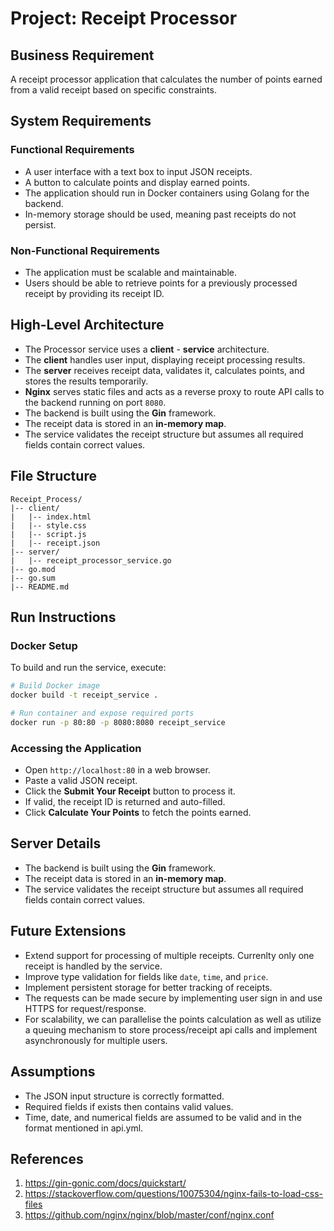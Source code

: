 # Project: Receipt Processor

## Business Requirement
A receipt processor application that calculates the number of points earned from a valid receipt based on specific constraints.

## System Requirements
### Functional Requirements
- A user interface with a text box to input JSON receipts.
- A button to calculate points and display earned points.
- The application should run in Docker containers using Golang for the backend.
- In-memory storage should be used, meaning past receipts do not persist.

### Non-Functional Requirements
- The application must be scalable and maintainable.
- Users should be able to retrieve points for a previously processed receipt by providing its receipt ID.

## High-Level Architecture
- The Processor service uses a **client** - **service** architecture.
- The **client** handles user input, displaying receipt processing results.
- The **server** receives receipt data, validates it, calculates points, and stores the results temporarily.
- **Nginx** serves static files and acts as a reverse proxy to route API calls to the backend running on port `8080`.
- The backend is built using the **Gin** framework.
- The receipt data is stored in an **in-memory map**.
- The service validates the receipt structure but assumes all required fields contain correct values.

## File Structure
```
Receipt_Process/
|-- client/
|   |-- index.html
|   |-- style.css
|   |-- script.js
|   |-- receipt.json
|-- server/
|   |-- receipt_processor_service.go
|-- go.mod
|-- go.sum
|-- README.md
```

## Run Instructions
### Docker Setup
To build and run the service, execute:
```sh
# Build Docker image
docker build -t receipt_service .

# Run container and expose required ports
docker run -p 80:80 -p 8080:8080 receipt_service
```

### Accessing the Application
- Open `http://localhost:80` in a web browser.
- Paste a valid JSON receipt.
- Click the **Submit Your Receipt** button to process it.
- If valid, the receipt ID is returned and auto-filled.
- Click **Calculate Your Points** to fetch the points earned.

## Server Details
- The backend is built using the **Gin** framework.
- The receipt data is stored in an **in-memory map**.
- The service validates the receipt structure but assumes all required fields contain correct values.

## Future Extensions
- Extend support for processing of multiple receipts. Currenlty only one receipt is handled by the service.
- Improve type validation for fields like `date`, `time`, and `price`.
- Implement persistent storage for better tracking of receipts.
- The requests can be made secure by implementing user sign in and use HTTPS for request/response.
- For scalability, we can parallelise the points calculation as well as utilize a queuing mechanism to store process/receipt api calls and implement asynchronously for multiple users.

## Assumptions
- The JSON input structure is correctly formatted.
- Required fields if exists then contains valid values.
- Time, date, and numerical fields are assumed to be valid and in the format mentioned in api.yml.

## References
1. https://gin-gonic.com/docs/quickstart/
2. https://stackoverflow.com/questions/10075304/nginx-fails-to-load-css-files
3. https://github.com/nginx/nginx/blob/master/conf/nginx.conf
